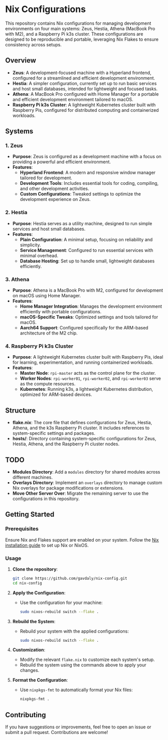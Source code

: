 # Nix Configurations

This repository contains Nix configurations for managing development environments on four main systems: Zeus, Hestia, Athena (MacBook Pro with M2), and a Raspberry Pi k3s cluster. These configurations are designed to be reproducible and portable, leveraging Nix Flakes to ensure consistency across setups.

## Overview

- **Zeus**: A development-focused machine with a Hyperland frontend, configured for a streamlined and efficient development environment.
- **Hestia**: A simpler configuration, currently set up to run basic services and host small databases, intended for lightweight and focused tasks.
- **Athena**: A MacBook Pro configured with Home Manager for a portable and efficient development environment tailored to macOS.
- **Raspberry Pi k3s Cluster**: A lightweight Kubernetes cluster built with Raspberry Pis, configured for distributed computing and containerized workloads.

## Systems

### 1. **Zeus**
   - **Purpose**: Zeus is configured as a development machine with a focus on providing a powerful and efficient environment.
   - **Features**:
     - **Hyperland Frontend**: A modern and responsive window manager tailored for development.
     - **Development Tools**: Includes essential tools for coding, compiling, and other development activities.
     - **Custom Configurations**: Tweaked settings to optimize the development experience on Zeus.

### 2. **Hestia**
   - **Purpose**: Hestia serves as a utility machine, designed to run simple services and host small databases.
   - **Features**:
     - **Plain Configuration**: A minimal setup, focusing on reliability and simplicity.
     - **Service Management**: Configured to run essential services with minimal overhead.
     - **Database Hosting**: Set up to handle small, lightweight databases efficiently.

### 3. **Athena**
   - **Purpose**: Athena is a MacBook Pro with M2, configured for development on macOS using Home Manager.
   - **Features**:
     - **Home Manager Integration**: Manages the development environment efficiently with portable configurations.
     - **macOS-Specific Tweaks**: Optimized settings and tools tailored for macOS.
     - **Aarch64 Support**: Configured specifically for the ARM-based architecture of the M2 chip.

### 4. **Raspberry Pi k3s Cluster**
   - **Purpose**: A lightweight Kubernetes cluster built with Raspberry Pis, ideal for learning, experimentation, and running containerized workloads.
   - **Features**:
     - **Master Node**: `rpi-master` acts as the control plane for the cluster.
     - **Worker Nodes**: `rpi-worker01`, `rpi-worker02`, and `rpi-worker03` serve as the compute resources.
     - **Kubernetes**: Running k3s, a lightweight Kubernetes distribution, optimized for ARM-based devices.

## Structure

- **flake.nix**: The core file that defines configurations for Zeus, Hestia, Athena, and the k3s Raspberry Pi cluster. It includes references to system-specific settings and packages.
- **hosts/**: Directory containing system-specific configurations for Zeus, Hestia, Athena, and the Raspberry Pi cluster nodes.

## TODO

- **Modules Directory**: Add a `modules` directory for shared modules across different machines.
- **Overlays Directory**: Implement an `overlays` directory to manage custom Nix overlays for package modifications or extensions.
- **Move Other Server Over**: Migrate the remaining server to use the configurations in this repository.

## Getting Started

### Prerequisites

Ensure Nix and Flakes support are enabled on your system. Follow the [Nix installation guide](https://nixos.org/download.html) to set up Nix or NixOS.

### Usage

1. **Clone the repository**:
   ```bash
   git clone https://github.com/gavdaly/nix-config.git
   cd nix-config
   ```

2. **Apply the Configuration**:
   - Use the configuration for your machine:
     ```bash
     sudo nixos-rebuild switch --flake .
     ```

3. **Rebuild the System**:
   - Rebuild your system with the applied configurations:
     ```bash
     sudo nixos-rebuild switch --flake .
     ```

4. **Customization**:
   - Modify the relevant `flake.nix` to customize each system's setup.
   - Rebuild the system using the commands above to apply your changes.

5. **Format the Configuration**:
   - Use `nixpkgs-fmt` to automatically format your Nix files:
     ```bash
     nixpkgs-fmt .
     ```

## Contributing

If you have suggestions or improvements, feel free to open an issue or submit a pull request. Contributions are welcome!
